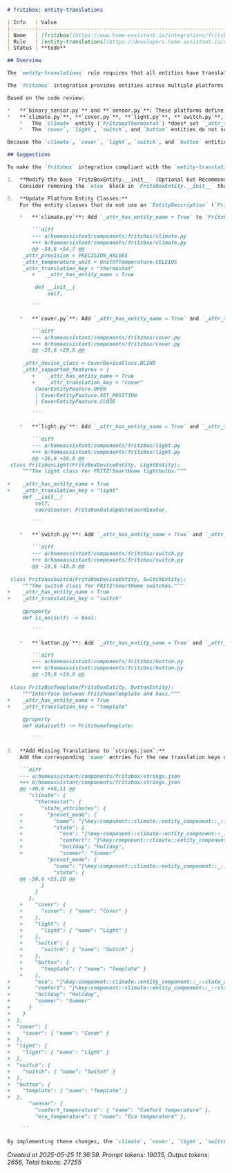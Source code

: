 ```markdown
# fritzbox: entity-translations

| Info   | Value                                                                    |
|--------|--------------------------------------------------------------------------|
| Name   | [fritzbox](https://www.home-assistant.io/integrations/fritzbox/) |
| Rule   | [entity-translations](https://developers.home-assistant.io/docs/core/integration-quality-scale/rules/entity-translations)                                                     |
| Status | **todo**                                                                 |

## Overview

The `entity-translations` rule requires that all entities have translated names to support international users. This is primarily achieved by setting `_attr_has_entity_name = True` and providing an `_attr_translation_key` that points to a name defined in the `strings.json` file. An exception exists for certain platforms (`binary_sensor`, `number`, `sensor`, `update`) if a `device_class` is set and the intended name matches the device class name, in which case the `_attr_translation_key` can be omitted.

The `fritzbox` integration provides entities across multiple platforms: `binary_sensor`, `button`, `climate`, `cover`, `light`, `sensor`, and `switch`.

Based on the code review:

*   **`binary_sensor.py`** and **`sensor.py`**: These platforms define entities using `EntityDescription` subclasses (`FritzBinarySensorEntityDescription` and `FritzSensorEntityDescription`). The base `FritzBoxEntity` class (in `entity.py`) correctly sets `_attr_has_entity_name = True` when an `entity_description` is provided. The entity descriptions for these platforms consistently use either a `translation_key` pointing to a name in `strings.json` (e.g., `alarm`, `holiday_active` for binary sensors; `comfort_temperature`, `eco_temperature` for sensors) or rely on the `device_class` exemption (e.g., `battery_low` binary sensor; `temperature`, `humidity`, `battery`, `power_consumption`, etc. sensors). These entities appear to follow the rule or its exemption.
*   **`climate.py`**, **`cover.py`**, **`light.py`**, **`switch.py`**, and **`button.py`**: These platform entities (`FritzboxThermostat`, `FritzboxCover`, `FritzboxLight`, `FritzboxSwitch`, `FritzBoxTemplate`) do *not* use an `EntityDescription` when calling the base `FritzBoxEntity.__init__`. In this case, `FritzBoxEntity.__init__` sets `_attr_name = self.data.name` (using the name from the FRITZ!Box API for the device or template) and does *not* set `_attr_has_entity_name = True`. This behavior results in entities named based on the device/template name from the API (e.g., "My Device Cover", "My Light", "My Template Button") rather than the preferred "Device Name Translated Entity Name" pattern achieved with `_attr_has_entity_name = True` and `_attr_translation_key`.
    *   The `climate` entity (`FritzboxThermostat`) *does* set `_attr_translation_key = "thermostat"`, but since `_attr_has_entity_name` is not set to `True`, this key is not used for the primary entity name.
    *   The `cover`, `light`, `switch`, and `button` entities do not set any `_attr_translation_key`.

Because the `climate`, `cover`, `light`, `switch`, and `button` entities do not follow the modern `_attr_has_entity_name = True` + `_attr_translation_key` pattern for their entity names, the integration does not fully comply with the `entity-translations` rule.

## Suggestions

To make the `fritzbox` integration compliant with the `entity-translations` rule, the following changes are suggested:

1.  **Modify the base `FritzBoxEntity.__init__` (Optional but Recommended):**
    Consider removing the `else` block in `FritzBoxEntity.__init__` that sets `_attr_name = self.data.name` when `entity_description` is `None`. This base class should ideally not be setting the entity name directly based on API data.

2.  **Update Platform Entity Classes:**
    For the entity classes that do not use an `EntityDescription` (`FritzboxThermostat`, `FritzboxCover`, `FritzboxLight`, `FritzboxSwitch`, `FritzBoxTemplate`), explicitly set `_attr_has_entity_name = True` and an appropriate `_attr_translation_key`.

    *   **`climate.py`**: Add `_attr_has_entity_name = True` to `FritzboxThermostat`. The `_attr_translation_key = "thermostat"` is already present.

        ```diff
        --- a/homeassistant/components/fritzbox/climate.py
        +++ b/homeassistant/components/fritzbox/climate.py
        @@ -54,6 +54,7 @@
     _attr_precision = PRECISION_HALVES
     _attr_temperature_unit = UnitOfTemperature.CELSIUS
     _attr_translation_key = "thermostat"
        +    _attr_has_entity_name = True

         def __init__(
             self,

        ```

    *   **`cover.py`**: Add `_attr_has_entity_name = True` and `_attr_translation_key = "cover"` to `FritzboxCover`.

        ```diff
        --- a/homeassistant/components/fritzbox/cover.py
        +++ b/homeassistant/components/fritzbox/cover.py
        @@ -29,6 +29,8 @@
 
     _attr_device_class = CoverDeviceClass.BLIND
     _attr_supported_features = (
        +    _attr_has_entity_name = True
        +    _attr_translation_key = "cover"
         CoverEntityFeature.OPEN
         | CoverEntityFeature.SET_POSITION
         | CoverEntityFeature.CLOSE

        ```

    *   **`light.py`**: Add `_attr_has_entity_name = True` and `_attr_translation_key = "light"` to `FritzboxLight`.

        ```diff
        --- a/homeassistant/components/fritzbox/light.py
        +++ b/homeassistant/components/fritzbox/light.py
        @@ -26,6 +26,8 @@
 class FritzboxLight(FritzBoxDeviceEntity, LightEntity):
     """The light class for FRITZ!SmartHome lightbulbs."""
 
+    _attr_has_entity_name = True
+    _attr_translation_key = "light"
     def __init__(
         self,
         coordinator: FritzboxDataUpdateCoordinator,

        ```

    *   **`switch.py`**: Add `_attr_has_entity_name = True` and `_attr_translation_key = "switch"` to `FritzboxSwitch`.

        ```diff
        --- a/homeassistant/components/fritzbox/switch.py
        +++ b/homeassistant/components/fritzbox/switch.py
        @@ -19,6 +19,8 @@
 
 class FritzboxSwitch(FritzBoxDeviceEntity, SwitchEntity):
     """The switch class for FRITZ!SmartHome switches."""
+    _attr_has_entity_name = True
+    _attr_translation_key = "switch"
 
     @property
     def is_on(self) -> bool:

        ```

    *   **`button.py`**: Add `_attr_has_entity_name = True` and `_attr_translation_key = "template"` to `FritzBoxTemplate`. (Using "template" as the key seems appropriate for this entity type).

        ```diff
        --- a/homeassistant/components/fritzbox/button.py
        +++ b/homeassistant/components/fritzbox/button.py
        @@ -19,6 +19,8 @@
 
 class FritzBoxTemplate(FritzBoxEntity, ButtonEntity):
     """Interface between FritzhomeTemplate and hass."""
+    _attr_has_entity_name = True
+    _attr_translation_key = "template"
 
     @property
     def data(self) -> FritzhomeTemplate:

        ```

3.  **Add Missing Translations to `strings.json`:**
    Add the corresponding `name` entries for the new translation keys under the respective platforms in `homeassistant/components/fritzbox/strings.json`.

    ```diff
    --- a/homeassistant/components/fritzbox/strings.json
    +++ b/homeassistant/components/fritzbox/strings.json
    @@ -40,6 +40,11 @@
       "climate": {
         "thermostat": {
           "state_attributes": {
    +        "preset_mode": {
    +          "name": "[%key:component::climate::entity_component::_::state_attributes::preset_mode::name%]",
    +          "state": {
    +            "eco": "[%key:component::climate::entity_component::_::state_attributes::preset_mode::state::eco%]",
    +            "comfort": "[%key:component::climate::entity_component::_::state_attributes::preset_mode::state::comfort%]",
    +            "holiday": "Holiday",
    +            "summer": "Summer"
             "preset_mode": {
               "name": "[%key:component::climate::entity_component::_::state_attributes::preset_mode::name%]",
               "state": {
    @@ -50,6 +55,20 @@
           }
         }
       },
    +    "cover": {
    +      "cover": { "name": "Cover" }
    +    },
    +    "light": {
    +      "light": { "name": "Light" }
    +    },
    +    "switch": {
    +      "switch": { "name": "Switch" }
    +    },
    +    "button": {
    +      "template": { "name": "Template" }
    +    },
+        "eco": "[%key:component::climate::entity_component::_::state_attributes::preset_mode::state::eco%]",
+        "comfort": "[%key:component::climate::entity_component::_::state_attributes::preset_mode::state::comfort%]",
+        "holiday": "Holiday",
+        "summer": "Summer"
+      }
+    }
+  },
+  "cover": {
+    "cover": { "name": "Cover" }
+  },
+  "light": {
+    "light": { "name": "Light" }
+  },
+  "switch": {
+    "switch": { "name": "Switch" }
+  },
+  "button": {
+    "template": { "name": "Template" }
+  },
       "sensor": {
         "comfort_temperature": { "name": "Comfort temperature" },
         "eco_temperature": { "name": "Eco temperature" },

    ```

By implementing these changes, the `climate`, `cover`, `light`, `switch`, and `button` entities will adopt the modern naming pattern, combining the device/template name with a translated entity type, ensuring better support for users in different languages.
```

_Created at 2025-05-25 11:36:59. Prompt tokens: 19035, Output tokens: 2656, Total tokens: 27255_
